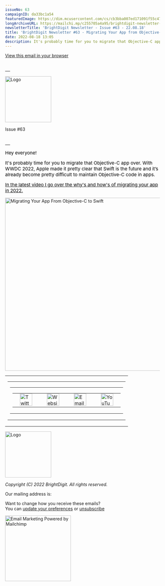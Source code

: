 ```yaml
---
issueNo: 63
campaignID: da33bc1a54
featuredImage: https://dim.mcusercontent.com/cs/cb3bba007ed171091f55c47f0/video_thumbnails_new/31bd9f764eee1c028f6e58079abd759d.png?w=564&dpr=2
longArchiveURL: https://mailchi.mp/c255705a4a95/brightdigit-newsletter-63-objc
newsletterTitle: 'BrightDigit Newsletter - Issue #63 - 22.08.18'
title: 'BrightDigit Newsletter #63 - Migrating Your App from Objective-C'
date: 2022-08-18 13:05
description: It's probably time for you to migrate that Objective-C app over...
---
```

<span class="mcnPreviewText"
style="display:none; font-size:0px; line-height:0px; max-height:0px; max-width:0px; opacity:0; overflow:hidden; visibility:hidden; mso-hide:all;">It's
probably time for you to migrate that Objective-C app over...</span>

[View this email in your
browser](https://mailchi.mp/c255705a4a95/brightdigit-newsletter-63-objc?e=%5BUNIQID%5D)

<table data-border="0" data-cellpadding="0" data-cellspacing="0"
width="100%" style="background-color:transparent" role="presentation">
<tbody>
<tr class="odd">
<td style="min-width: 100%; border-top: 20px solid transparent"
data-valign="top"></td>
</tr>
</tbody>
</table>

<img
src="https://dim.mcusercontent.com/cs/cb3bba007ed171091f55c47f0/images/e34cb9b8-208c-4e6c-a0e8-b7e407f037ab.png?w=150&amp;dpr=2"
style="width:150px;height:auto;max-width:100%;display:block" width="150"
alt="Logo" />

Issue \#63

<table data-border="0" data-cellpadding="0" data-cellspacing="0"
width="100%" style="background-color:transparent" role="presentation">
<tbody>
<tr class="odd">
<td style="min-width: 100%; border-top: 20px solid transparent"
data-valign="top"></td>
</tr>
</tbody>
</table>

<span style="color:rgb(0, 0, 0);"><span style="font-size: 15px">Hey
everyone!</span></span>

<span style="color:rgb(0, 0, 0);"><span style="font-size: 15px">It's
probably time for you to migrate that Objective-C app over. With WWDC
2022, Apple made it pretty clear that Swift is the future and it’s
already become pretty difficult to maintain Objective-C code in
apps.</span></span>

<a href="https://youtu.be/hPSjbD3y_Bs" target="_blank"><span
style="color:rgb(0, 0, 0);"><span style="font-size: 15px">In the latest
video I go over the why's and how's of migrating your app in
2022.</span></span></a>

<a href="https://youtu.be/hPSjbD3y_Bs" style="display:block"
target="_blank"><img
src="https://dim.mcusercontent.com/cs/cb3bba007ed171091f55c47f0/video_thumbnails_new/31bd9f764eee1c028f6e58079abd759d.png?w=564&amp;dpr=2"
style="border:0;width:564px;height:auto;max-width:100%;display:block"
width="564" alt="Migrating Your App From Objective-C to Swift" /></a>

<table data-align="center" data-border="0" data-cellpadding="0"
data-cellspacing="0" width="100%" role="presentation">
<colgroup>
<col style="width: 100%" />
</colgroup>
<tbody>
<tr class="odd mceRow">
<td
style="background-position: center; background-repeat: no-repeat; background-size: cover"
data-valign="top"><table data-border="0" data-cellpadding="0"
data-cellspacing="24" width="100%" style="table-layout:fixed"
role="presentation">
<tbody>
<tr class="odd">
<td colspan="12" class="mceColumn"
style="background-position: center; background-repeat: no-repeat; background-size: cover"
data-valign="top" width="100%"><table data-border="0"
data-cellpadding="0" data-cellspacing="0" width="100%"
role="presentation">
<colgroup>
<col style="width: 100%" />
</colgroup>
<tbody>
<tr class="odd">
<td class="mceSpacing-24" style="text-align: center;"
data-valign="top"><table class="mceClusterLayout" data-border="0"
data-cellpadding="0" data-cellspacing="0" width="" role="presentation">
<tbody>
<tr class="odd">
<td class="mobileClass-105"
style="padding-left: 24px; padding-top: 0; padding-right: 24px"
data-breakpoint="105" data-valign="top"><a
href="https://twitter.com/brightdigit" style="display:block"
target="_blank"><img
src="https://dim.mcusercontent.com/https/cdn-images.mailchimp.com%2Ficons%2Fsocial-block-v3%2Fblock-icons-v3%2Ftwitter-filled-dark-40.png?w=40&amp;dpr=2"
style="border:0;width:40px;height:auto;max-width:100%;display:block"
width="40" alt="Twitter icon" /></a></td>
<td class="mobileClass-105"
style="padding-left: 24px; padding-top: 0; padding-right: 24px"
data-breakpoint="105" data-valign="top"><a
href="https://brightdigit.com" style="display:block"
target="_blank"><img
src="https://dim.mcusercontent.com/https/cdn-images.mailchimp.com%2Ficons%2Fsocial-block-v3%2Fblock-icons-v3%2Fwebsite-filled-dark-40.png?w=40&amp;dpr=2"
style="border:0;width:40px;height:auto;max-width:100%;display:block"
width="40" alt="Website icon" /></a></td>
<td class="mobileClass-105"
style="padding-left: 24px; padding-top: 0; padding-right: 24px"
data-breakpoint="105" data-valign="top"><a
href="mailto:info@brightdigit.com" style="display:block"
target="_blank"><img
src="https://dim.mcusercontent.com/https/cdn-images.mailchimp.com%2Ficons%2Fsocial-block-v3%2Fblock-icons-v3%2Femail-filled-dark-40.png?w=40&amp;dpr=2"
style="border:0;width:40px;height:auto;max-width:100%;display:block"
width="40" alt="Email icon" /></a></td>
<td class="mobileClass-105"
style="padding-left: 24px; padding-top: 0; padding-right: 24px"
data-breakpoint="105" data-valign="top"><a
href="https://www.youtube.com/c/BrightdigitLLC" style="display:block"
target="_blank"><img
src="https://dim.mcusercontent.com/https/cdn-images.mailchimp.com%2Ficons%2Fsocial-block-v3%2Fblock-icons-v3%2Fyoutube-filled-dark-40.png?w=40&amp;dpr=2"
style="border:0;width:40px;height:auto;max-width:100%;display:block"
width="40" alt="YouTube icon" /></a></td>
</tr>
</tbody>
</table></td>
</tr>
</tbody>
</table></td>
</tr>
</tbody>
</table></td>
</tr>
</tbody>
</table>

<img
src="https://dim.mcusercontent.com/cs/cb3bba007ed171091f55c47f0/images/e34cb9b8-208c-4e6c-a0e8-b7e407f037ab.png?w=150&amp;dpr=2"
style="width:150px;height:auto;max-width:100%;display:block" width="150"
alt="Logo" />

*Copyright (C) 2022 BrightDigit. All rights reserved.*  
  
  
Our mailing address is:  
  
  
Want to change how you receive these emails?  
You can [update your
preferences](https://brightdigit.us12.list-manage.com/profile?u=cb3bba007ed171091f55c47f0&id=584d0d5c40&e=%5BUNIQID%5D&c=da33bc1a54)
or
[unsubscribe](https://brightdigit.us12.list-manage.com/unsubscribe?u=cb3bba007ed171091f55c47f0&id=584d0d5c40&e=%5BUNIQID%5D&c=da33bc1a54)  
  
[<img
src="https://cdn-images.mailchimp.com/monkey_rewards/MC_MonkeyReward_26.png"
title="Mailchimp Email Marketing" data-border="0"
style="max-width: 100%; height: auto;" width="214" height="56"
alt="Email Marketing Powered by Mailchimp" />](http://www.mailchimp.com/email-referral/?utm_source=freemium_newsletter&utm_medium=email&utm_campaign=referral_marketing&aid=cb3bba007ed171091f55c47f0&afl=1)